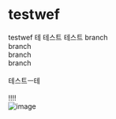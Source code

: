 # testwef
testwef
테
테스트
테스트
branch
<br/>
branch
<br/>
branch
<br/>
branch
<br/>
<br/>
테스트ㅡ테
<br/>
<br/>
!!!!
<br/>
![image](https://user-images.githubusercontent.com/87160629/161055085-b3c7b14a-e589-452b-a33c-4820be872e6a.png)
